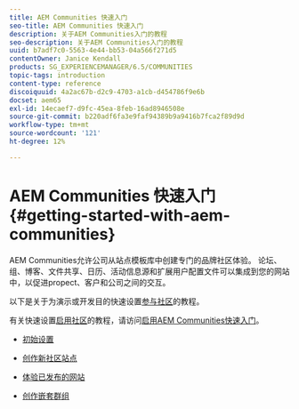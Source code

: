 ```yaml
---
title: AEM Communities 快速入门
seo-title: AEM Communities 快速入门
description: 关于AEM Communities入门的教程
seo-description: 关于AEM Communities入门的教程
uuid: b7adf7c0-5563-4e44-bb53-04a566f271d5
contentOwner: Janice Kendall
products: SG_EXPERIENCEMANAGER/6.5/COMMUNITIES
topic-tags: introduction
content-type: reference
discoiquuid: 4a2ac67b-d2c9-4703-a1cb-d454786f9e6b
docset: aem65
exl-id: 14ecaef7-d9fc-45ea-8feb-16ad8946508e
source-git-commit: b220adf6fa3e9faf94389b9a9416b7fca2f89d9d
workflow-type: tm+mt
source-wordcount: '121'
ht-degree: 12%

---
```


# AEM Communities 快速入门 {#getting-started-with-aem-communities}

AEM Communities允许公司从站点模板库中创建专门的品牌社区体验。 论坛、组、博客、文件共享、日历、活动信息源和扩展用户配置文件可以集成到您的网站中，以促进propect、客户和公司之间的交互。

以下是关于为演示或开发目的快速设置[参与社区](/help/communities/overview.md#engagement-community)的教程。

有关快速设置[启用社区](/help/communities/overview.md#enablement-community)的教程，请访问[启用AEM Communities快速入门](/help/communities/getting-started-enablement.md)。

* [初始设置](/help/communities/setup.md)

* [创作新社区站点](/help/communities/create-site.md)

* [体验已发布的网站](/help/communities/published-site.md)

* [创作嵌套群组](/help/communities/nested-groups.md)
